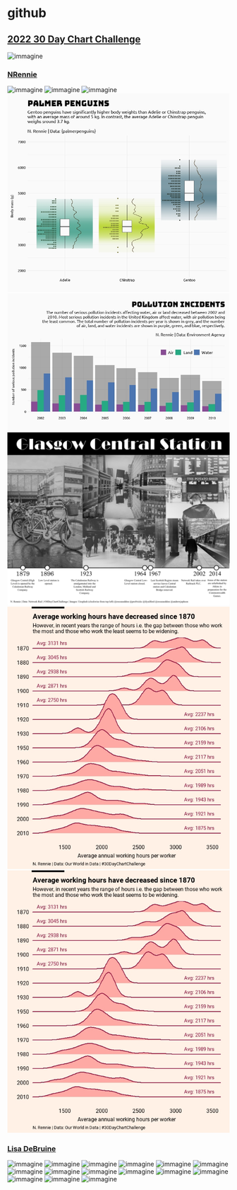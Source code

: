 # github

## [2022 30 Day Chart Challenge](https://github.com/nrennie/30DayChartChallenge/tree/main/2022#2022-30-day-chart-challenge)
![immagine](https://github.com/nrennie/30DayChartChallenge/raw/main/2022/prompts.jpg?raw=true)


### [NRennie](https://github.com/nrennie)
![immagine](https://github.com/nrennie/30DayChartChallenge/raw/main/2022/viz/day_06.jpg?raw=true)
![immagine](https://github.com/nrennie/30DayChartChallenge/raw/main/2022/viz/day_07.jpg?raw=true)
![immagine](https://github.com/nrennie/30DayChartChallenge/raw/main/2022/viz/day_11.jpg?raw=true)
![immagine](https://github.com/nrennie/30DayChartChallenge/raw/main/2022/viz/day_15.jpg?raw=true)
![immagine](https://github.com/nrennie/30DayChartChallenge/raw/main/2022/viz/day_16.jpg?raw=true)
![immagine](https://github.com/nrennie/30DayChartChallenge/raw/main/2022/viz/day_20.png?raw=true)
![immagine](https://github.com/nrennie/30DayChartChallenge/raw/main/2022/viz/day_24.jpg?raw=true)
![immagine](https://github.com/nrennie/30DayChartChallenge/raw/main/2022/viz/day_24.jpg?raw=true)

### [Lisa DeBruine](https://debruine.github.io/30DCC-2022/)

![immagine](https://debruine.github.io/30DCC-2022/01-part-to-whole_files/figure-html/pth-treemap-final-1.png)
![immagine](https://debruine.github.io/30DCC-2022/02-pictogram_files/figure-html/pictogram-final-1.png)
![immagine](https://debruine.github.io/30DCC-2022/images/day4.png)
![immagine](https://debruine.github.io/30DCC-2022/images/day6.gif)
![immagine](https://debruine.github.io/30DCC-2022/08-mountains_files/figure-html/mountains-pretty-1.png)
![immagine](https://debruine.github.io/30DCC-2022/11-circular_files/figure-html/circular-day11-1.png)
![immagine](https://debruine.github.io/30DCC-2022/images/day12.png)
![immagine](https://debruine.github.io/30DCC-2022/images/day22.gif)
![immagine](https://debruine.github.io/30DCC-2022/23-tiles_files/figure-html/tiles-facet-1.png)
![immagine](https://debruine.github.io/30DCC-2022/images/ft_whirlwind.png)
![immagine](https://debruine.github.io/30DCC-2022/24-financial-times_files/figure-html/ft-combo-1.png)
![immagine]()
![immagine]()
![immagine]()
![immagine]()
